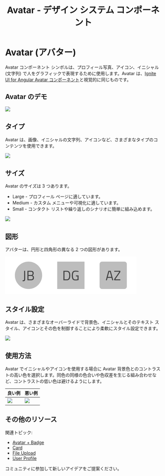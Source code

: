 ﻿---
title: Avatar - デザイン システム コンポーネント
_description: Avatar コンポーネント シンボルは、個人情報を画像で表します。
_keywords: デザイン システム, デザイン システム UX, UI キット, Sketch, Ignite UI for Angular, Sketch to Angular, Angular, Angular デザイン システム, Sketch からコードをエクスポート, Angular 用のデザイン キット, Sketch HTML, Sketch to HTML, Sketch UI キット
_language: ja
---

# Avatar (アバター)

Avatar コンポーネント シンボルは、プロフィール写真、アイコン、イニシャル (文字列) で人をグラフィックで表現するために使用します。Avatar は、[Ignite UI for Angular Avatar コンポーネント](https://jp.infragistics.com/products/ignite-ui-angular/angular/components/avatar.html)と視覚的に同じものです。

## Avatar のデモ

<img class="responsive-img" src="../images/avatar_demo.png" srcset="../images/avatar_demo@2x.png 2x" />

## タイプ

Avatar は、画像、イニシャルの文字列、アイコンなど、さまざまなタイプのコンテンツを使用できます。

<img class="responsive-img" src="../images/avatar_content.png" srcset="../images/avatar_content@2x.png 2x" />

## サイズ

Avatar のサイズは 3 つあります。

- Large - プロフィール ページに適しています。
- Medium - カスタム メニューや可視化に適しています。
- Small - コンタクト リストや繰り返しのシナリオに簡単に組み込めます。

<img class="responsive-img" src="../images/avatar_sizes.png" srcset="../images/avatar_sizes@2x.png 2x" />

## 図形

アバターは、円形と四角形の異なる 2 つの図形があります。

<img class="responsive-img" src="../images/avatar_type.png" srcset="../images/avatar_type@2x.png 2x" />

## スタイル設定

Avatar は、さまざまなオーバーライドで背景色、イニシャルとそのテキスト スタイル、アイコンとその色を制御することにより柔軟にスタイル設定できます。

<img class="responsive-img" src="../images/avatar_styling.png" srcset="../images/avatar_styling@2x.png 2x" />

## 使用方法

Avatar でイニシャルやアイコンを使用する場合に Avatar 背景色とのコントラストの高い色を選択します。同色の同様の色合いや色収差を生じる組み合わせなど、コントラストの低い色は避けるようにします。

| 良い例                                                                         | 悪い例                                                                             |
| ------------------------------------------------------------------------------ | ---------------------------------------------------------------------------------- |
| <img class="responsive-img" src="../images/avatar_do1.png" srcset="../images/avatar_do1@2x.png 2x" /> | <img class="responsive-img" src="../images/avatar_dont1.png" srcset="../images/avatar_dont1@2x.png 2x" /> |

## その他のリソース

関連トピック:

- [Avatar + Badge](../patterns/avatar-badge.md)
- [Card](card.md)
- [File Upload](../patterns/file-upload.md)
- [User Profile](../patterns/user-profile.md)
  <div class="divider--half"></div>

コミュニティに参加して新しいアイデアをご提案ください。

